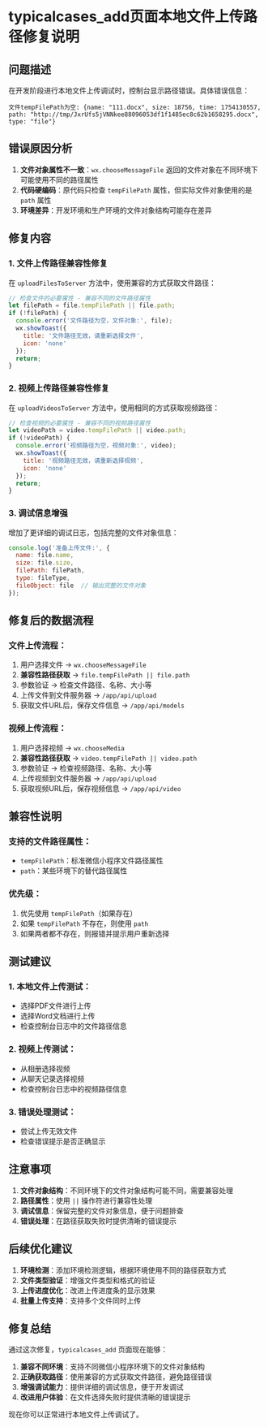 # typicalcases_add页面本地文件上传路径修复说明

## 问题描述

在开发阶段进行本地文件上传调试时，控制台显示路径错误。具体错误信息：

```
文件tempFilePath为空: {name: "111.docx", size: 18756, time: 1754130557, path: "http://tmp/JxrUfs5jVNNkee88096053df1f1485ec8c62b1658295.docx", type: "file"}
```

## 错误原因分析

1. **文件对象属性不一致**：`wx.chooseMessageFile` 返回的文件对象在不同环境下可能使用不同的路径属性
2. **代码硬编码**：原代码只检查 `tempFilePath` 属性，但实际文件对象使用的是 `path` 属性
3. **环境差异**：开发环境和生产环境的文件对象结构可能存在差异

## 修复内容

### 1. 文件上传路径兼容性修复

在 `uploadFilesToServer` 方法中，使用兼容的方式获取文件路径：

```javascript
// 检查文件的必要属性 - 兼容不同的文件路径属性
let filePath = file.tempFilePath || file.path;
if (!filePath) {
  console.error('文件路径为空，文件对象:', file);
  wx.showToast({
    title: '文件路径无效，请重新选择文件',
    icon: 'none'
  });
  return;
}
```

### 2. 视频上传路径兼容性修复

在 `uploadVideosToServer` 方法中，使用相同的方式获取视频路径：

```javascript
// 检查视频的必要属性 - 兼容不同的视频路径属性
let videoPath = video.tempFilePath || video.path;
if (!videoPath) {
  console.error('视频路径为空，视频对象:', video);
  wx.showToast({
    title: '视频路径无效，请重新选择视频',
    icon: 'none'
  });
  return;
}
```

### 3. 调试信息增强

增加了更详细的调试日志，包括完整的文件对象信息：

```javascript
console.log('准备上传文件:', {
  name: file.name,
  size: file.size,
  filePath: filePath,
  type: fileType,
  fileObject: file  // 输出完整的文件对象
});
```

## 修复后的数据流程

### 文件上传流程：
1. 用户选择文件 → `wx.chooseMessageFile`
2. **兼容性路径获取** → `file.tempFilePath || file.path`
3. 参数验证 → 检查文件路径、名称、大小等
4. 上传文件到文件服务器 → `/app/api/upload`
5. 获取文件URL后，保存文件信息 → `/app/api/models`

### 视频上传流程：
1. 用户选择视频 → `wx.chooseMedia`
2. **兼容性路径获取** → `video.tempFilePath || video.path`
3. 参数验证 → 检查视频路径、名称、大小等
4. 上传视频到文件服务器 → `/app/api/upload`
5. 获取视频URL后，保存视频信息 → `/app/api/video`

## 兼容性说明

### 支持的文件路径属性：
- `tempFilePath`：标准微信小程序文件路径属性
- `path`：某些环境下的替代路径属性

### 优先级：
1. 优先使用 `tempFilePath`（如果存在）
2. 如果 `tempFilePath` 不存在，则使用 `path`
3. 如果两者都不存在，则报错并提示用户重新选择

## 测试建议

### 1. 本地文件上传测试：
- 选择PDF文件进行上传
- 选择Word文档进行上传
- 检查控制台日志中的文件路径信息

### 2. 视频上传测试：
- 从相册选择视频
- 从聊天记录选择视频
- 检查控制台日志中的视频路径信息

### 3. 错误处理测试：
- 尝试上传无效文件
- 检查错误提示是否正确显示

## 注意事项

1. **文件对象结构**：不同环境下的文件对象结构可能不同，需要兼容处理
2. **路径属性**：使用 `||` 操作符进行兼容性处理
3. **调试信息**：保留完整的文件对象信息，便于问题排查
4. **错误处理**：在路径获取失败时提供清晰的错误提示

## 后续优化建议

1. **环境检测**：添加环境检测逻辑，根据环境使用不同的路径获取方式
2. **文件类型验证**：增强文件类型和格式的验证
3. **上传进度优化**：改进上传进度条的显示效果
4. **批量上传支持**：支持多个文件同时上传

## 修复总结

通过这次修复，`typicalcases_add` 页面现在能够：

1. **兼容不同环境**：支持不同微信小程序环境下的文件对象结构
2. **正确获取路径**：使用兼容的方式获取文件路径，避免路径错误
3. **增强调试能力**：提供详细的调试信息，便于开发调试
4. **改进用户体验**：在文件选择失败时提供清晰的错误提示

现在你可以正常进行本地文件上传调试了。


